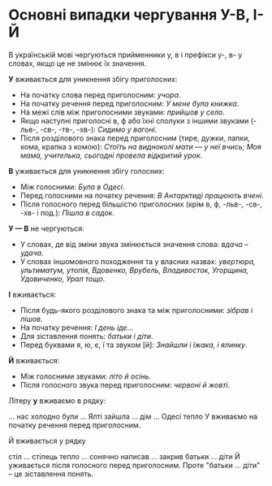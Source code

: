 # Основні випадки чергування У-В, І-Й

В українськiй мовi чергуються прийменники <span class="p1">у</span>, <span class="p1">в</span> i префiкси <span class="p1">у-</span>, <span class="p1">в-</span> у словах, якщо це не змiнює їх значення.

<b>У</b> вживається для уникнення збiгу приголосних:
* На початку слова перед приголосним: *учора*.
* На початку речення перед приголосним: *У мене була книжка*.
* На межi слiв мiж приголосними звуками: *прийшов у село*.
* Якщо наступнi приголоснi <span class="p1">в</span>, <span class="p1">ф</span> або їхнi сполуки з iншими звуками (<span class="p1">-льв-</span>, <span class="p1">-св-</span>, <span class="p1">-тв-</span>, <span class="p1">-хв-</span>): *Сидимо у вагонi*.
* Пiсля роздiлового знака перед приголосним (тире, дужки, лапки,
кома, крапка з комою): *Стоїть на видноколi мати — у неї вчись;
Моя мама, учителька, сьогоднi провела вiдкритий урок*.

<b>В</b> уживається для уникнення збiгу голосних:
* Мiж голосними: *Була в Одесi*.
* Перед голосними на початку речення: *В Антарктидi працюють
вченi*.
* Пiсля голосного перед бiльшiстю приголосних (крiм <span class="p1">в</span>, <span class="p1">ф</span>, <span class="p1">-льв-</span>, <span class="p1">-св-</span>, <span class="p1">-хв-</span> i под.): *Пiшла в садок*.

<b>У — В</b> не чергуються:
* У словах, де вiд змiни звука змiнюється значення слова: *вдача – удача*.
* У словах iншомовного походження та у власних назвах: *увертюра, ультиматум, утопiя, Вдовенко, Врубель, Владивосток,
Угорщина, Удовиченко, Урал тощо*.

<b>I</b> вживається:
* Пiсля будь-якого роздiлового знака та мiж приголосними: *зiбрав
i пiшов*.
* На початку речення: *I день iде*...
* Для зiставлення понять: *батьки i дiти*.
* Перед буквами <span class="p1">я</span>, <span class="p1">ю</span>, <span class="p1">є</span>, <span class="p1">ї</span> та звуком [<span class="p1">й</span>]: *Знайшли i їжака, i ялинку*.

<b>Й</b> вживається:
* Мiж голосними звуками: *лiто й осiнь*.
* Пiсля голосного звука перед приголосним: *червонi й жовтi*.



<quiz correctLabel="correct" incorrectLabel="incorrect" checkLabel="check">
    <question text="">
        <p>Літеру <b>у</b> вживаємо в рядку:</p>
        <answer correct>… нас холодно </answer>
        <answer>були … Ялті</answer>
        <answer>зайшла … дім</answer>
        <answer>… Одесі тепло</answer>
        <explanation>
        У вживаємо на початку речення перед приголосним.
        </explanation>
    </question>
</quiz>     
        
        
 <quiz correctLabel="correct" incorrectLabel="incorrect" checkLabel="check">       
    <question text="">
        <p>Й вживається у рядку</p>
        <answer>стіл ... стілець</answer>
        <answer correct>тепло ... сонячно</answer>
        <answer>написав ... закрив</answer>
        <answer>батьки ... діти</answer>
        <explanation>
        Й уживається після голосного перед приголосним. Проте "батьки ... діти" – це зіставлення понять.
        </explanation>
    </question>
</quiz>




